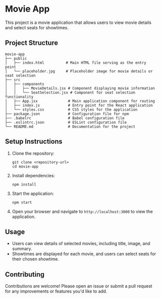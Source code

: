 # Movie App

This project is a movie application that allows users to view movie details and select seats for showtimes. 

## Project Structure

```
movie-app
├── public
│   ├── index.html          # Main HTML file serving as the entry point
│   └── placeholder.jpg     # Placeholder image for movie details or seat selection
├── src
│   ├── components
│   │   ├── MovieDetails.jsx # Component displaying movie information
│   │   └── SeatSelection.jsx # Component for seat selection functionality
│   ├── App.jsx              # Main application component for routing
│   ├── index.js             # Entry point for the React application
│   └── styles.css           # CSS styles for the application
├── package.json             # Configuration file for npm
├── .babelrc                 # Babel configuration file
├── .eslintrc.json           # ESLint configuration file
└── README.md                # Documentation for the project
```

## Setup Instructions

1. Clone the repository:
   ```
   git clone <repository-url>
   cd movie-app
   ```

2. Install dependencies:
   ```
   npm install
   ```

3. Start the application:
   ```
   npm start
   ```

4. Open your browser and navigate to `http://localhost:3000` to view the application.

## Usage

- Users can view details of selected movies, including title, image, and summary.
- Showtimes are displayed for each movie, and users can select seats for their chosen showtime.

## Contributing

Contributions are welcome! Please open an issue or submit a pull request for any improvements or features you'd like to add.